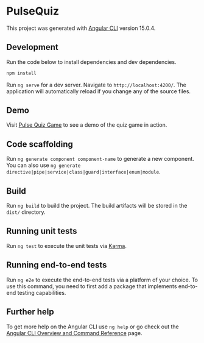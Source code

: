 # PulseQuiz

This project was generated with [Angular CLI](https://github.com/angular/angular-cli) version 15.0.4.

## Development

Run the code below to install dependencies and dev dependencies.

```sh
npm install
```

Run `ng serve` for a dev server. Navigate to `http://localhost:4200/`. The application will automatically reload if you change any of the source files.

## Demo

Visit [Pulse Quiz Game](https://github.com/) to see a demo of the  quiz game in action.

## Code scaffolding

Run `ng generate component component-name` to generate a new component. You can also use `ng generate directive|pipe|service|class|guard|interface|enum|module`.

## Build

Run `ng build` to build the project. The build artifacts will be stored in the `dist/` directory.

## Running unit tests

Run `ng test` to execute the unit tests via [Karma](https://karma-runner.github.io).

## Running end-to-end tests

Run `ng e2e` to execute the end-to-end tests via a platform of your choice. To use this command, you need to first add a package that implements end-to-end testing capabilities.

## Further help

To get more help on the Angular CLI use `ng help` or go check out the [Angular CLI Overview and Command Reference](https://angular.io/cli) page.
